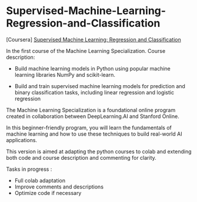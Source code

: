 # Supervised-Machine-Learning-Regression-and-Classification
[Coursera] [Supervised Machine Learning: Regression and Classification](https://www.coursera.org/learn/machine-learning)

In the first course of the Machine Learning Specialization.
Course description:

- Build machine learning models in Python using popular machine learning libraries NumPy and scikit-learn.

- Build and train supervised machine learning models for prediction and binary classification tasks, including linear regression and logistic regression

The Machine Learning Specialization is a foundational online program created in collaboration between DeepLearning.AI and Stanford Online. 

In this beginner-friendly program, you will learn the fundamentals of machine learning and how to use these techniques to build real-world AI applications. 

This version is aimed at adapting the python courses to colab and extending both code and course description and commenting for clarity.

Tasks in progress :

- Full colab adaptation
- Improve comments and descriptions
- Optimize code if necessary

